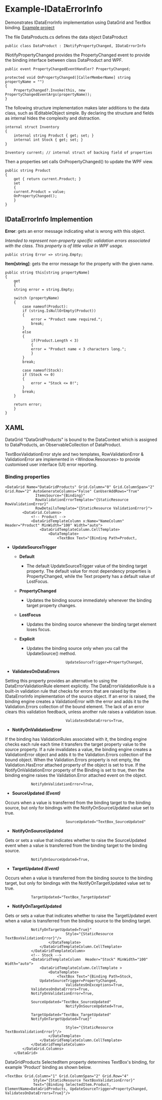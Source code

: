 # Example-IDataErrorInfo
Demonstrates IDataErrorInfo implementation using DataGrid and TextBox binding.
[Example project](https://github.com/Ray-Wynn/Example-IDataErrorInfo)


The file DataProducts.cs defines the data object DataProduct

	public class DataProduct : INotifyPropertyChanged, IDataErrorInfo

INotifyPropertyChanged provides the PropertyChanged event to provide the binding interface between class DataProduct and WPF.
 

	public event PropertyChangedEventHandler? PropertyChanged;

	protected void OnPropertyChanged([CallerMemberName] string propertyName = "")
	{
	    PropertyChanged?.Invoke(this, new PropertyChangedEventArgs(propertyName));
	}

The following structure implementation makes later additions to the data class, such as IEditableObject simple.
By declaring the structure and fields as internal hides the complexity and distraction.

	internal struct Inventory
	{ 
	    internal string Product { get; set; }
	    internal int Stock { get; set; }            
	}

	Inventory current; // internal struct of backing field of properties

Then a properties set calls OnPropertyChanged() to update the WPF view.

	public string Product
	{
	    get { return current.Product; }
	    set
	    {
		current.Product = value;
		OnPropertyChanged();                
	    }
	}

## IDataErrorInfo Implemention

**Error**: gets an error message indicating what is wrong with this object.

_Intended to represent non-property specific validation errors associated with the class. This property is of little value in WPF usage._

	public string Error => string.Empty;



**Item[string]**: gets the error message for the property with the given name.

	public string this[string propertyName]
	{
	    get
	    {
		string error = string.Empty;

		switch (propertyName)
		{
		    case nameof(Product):
			if (string.IsNullOrEmpty(Product))
			{
			    error = "Product name required.";
			    break;
			}
			else
			{
			    if(Product.Length < 3)
			    {
				error = "Product name < 3 characters long.";
			    }
			}
			break;

		    case nameof(Stock):
			if (Stock <= 0)
			{
			    error = "Stock <= 0!";
			}
			break;
		}

		return error;
	    }
	}

## XAML
DataGrid "DataGridProducts" is bound to the DataContext which is assigned to DataProducts, an ObservableCollection of DataProduct.

TextBoxValidationError style and two templates, RowValidationError & ValidationError are implemented in <Window.Resources> to provide customised user interface (UI) error reporting.

### Binding properties

	<DataGrid Name="DataGridProducts" Grid.Column="0" Grid.ColumnSpan="2" Grid.Row="2" AutoGenerateColumns="False" CanUserAddRows="True" 
                  ItemsSource="{Binding}" 
                  RowValidationErrorTemplate="{StaticResource RowValidationError}"
                  RowDetailsTemplate="{StaticResource ValidationError}">
            <DataGrid.Columns>
                <!-- Product -->
                <DataGridTemplateColumn x:Name="NameColumn" Header="Product" MinWidth="100" Width="auto">
                    <DataGridTemplateColumn.CellTemplate>
                        <DataTemplate>
                            <TextBox Text="{Binding Path=Product, 

- **UpdateSourceTrigger**
	
	- **Default**
		- The default UpdateSourceTrigger value of the binding target property. The default value for most dependency properties is PropertyChanged, while the Text property has a default value of LostFocus.

	- **PropertyChanged**
		- Updates the binding source immediately whenever the binding target property changes.

	- **LostFocus**
		- Updates the binding source whenever the binding target element loses focus.

	- **Explicit**
		- Updates the binding source only when you call the UpdateSource() method.			    

                                UpdateSourceTrigger=PropertyChanged,

- **ValidatesOnDataErrors**	

Setting this property provides an alternative to using the DataErrorValidationRule element explicitly. The DataErrorValidationRule is a built-in validation rule that checks for errors that are raised by the IDataErrorInfo implementation of the source object. If an error is raised, the binding engine creates a ValidationError with the error and adds it to the Validation.Errors collection of the bound element. The lack of an error clears this validation feedback, unless another rule raises a validation issue.
				
                                ValidatesOnDataErrors=True, 
				
- **NotifyOnValidationError**
	
If the binding has ValidationRules associated with it, the binding engine checks each rule each time it transfers the target property value to the source property. If a rule invalidates a value, the binding engine creates a ValidationError object and adds it to the Validation.Errors collection of the bound object. When the Validation.Errors property is not empty, the Validation.HasError attached property of the object is set to true. If the NotifyOnValidationError property of the Binding is set to true, then the binding engine raises the Validation.Error attached event on the object.
				
				NotifyOnValidationError=True, 
				
- **SourceUpdated _(Event)_**

Occurs when a value is transferred from the binding target to the binding source, but only for bindings with the NotifyOnSourceUpdated value set to true.
				
                                SourceUpdated="TextBox_SourceUpdated"
				
- **NotifyOnSourceUpdated**

Gets or sets a value that indicates whether to raise the SourceUpdated event when a value is transferred from the binding target to the binding source.	

				NotifyOnSourceUpdated=True, 

- **TargetUpdated _(Event)_**

Occurs when a value is transferred from the binding source to the binding target, but only for bindings with the NotifyOnTargetUpdated value set to true.

				TargetUpdated="TextBox_TargetUpdated"
				
- **NotifyOnTargetUpdated**

Gets or sets a value that indicates whether to raise the TargetUpdated event when a value is transferred from the binding source to the binding target.
				
				NotifyOnTargetUpdated=True}"                                                                 
                                Style="{StaticResource TextBoxValidationError}"/>
                        </DataTemplate>
                    </DataGridTemplateColumn.CellTemplate>
                </DataGridTemplateColumn>
                <!-- Stock -->
                <DataGridTemplateColumn  Header="Stock" MinWidth="100" Width="auto">
                    <DataGridTemplateColumn.CellTemplate >
                        <DataTemplate>
                            <TextBox Text="{Binding Path=Stock, 
			    	UpdateSourceTrigger=PropertyChanged, 
                                ValidatesOnExceptions=True, 
				ValidatesOnDataErrors=True, 
				NotifyOnValidationError=True,
				
				SourceUpdated="TextBox_SourceUpdated"
                                NotifyOnSourceUpdated=True, 
				
				TargetUpdated="TextBox_TargetUpdated"
				NotifyOnTargetUpdated=True}" 
                                                                
                                Style="{StaticResource TextBoxValidationError}"/>
                        </DataTemplate>
                    </DataGridTemplateColumn.CellTemplate>
                </DataGridTemplateColumn>
            </DataGrid.Columns>
        </DataGrid>
	
DataGridProducts SelectedItem property determines TextBox's binding, for example 'Product' binding as shown below.
	
	<TextBox Grid.Column="1" Grid.ColumnSpan="2" Grid.Row="4" 
                 Style="{StaticResource TextBoxValidationError}" 
                 Text="{Binding SelectedItem.Product, ElementName=DataGridProducts, UpdateSourceTrigger=PropertyChanged, ValidatesOnDataErrors=True}"/>
	
	
